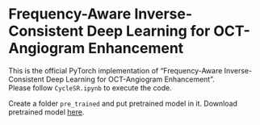 # Frequency-Aware Inverse-Consistent Deep Learning for OCT-Angiogram Enhancement

This is the official PyTorch implementation of “Frequency-Aware Inverse-Consistent Deep Learning for OCT-Angiogram Enhancement”.  
Please follow `CycleSR.ipynb` to execute the code.  

Create a folder `pre_trained` and put pretrained model in it. Download pretrained model [here](https://hkustconnect-my.sharepoint.com/:f:/g/personal/wzhangbu_connect_ust_hk/Ev6yRUKDKytKmWjZwxWaML4BqodCQjg6U9EntuPnjztyLw?e=1crfOa).  
